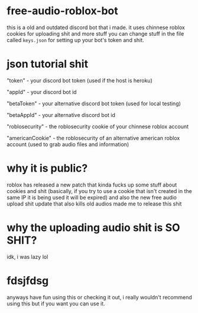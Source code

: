 # free-audio-roblox-bot
this is a old and outdated discord bot that i made.
it uses chinnese roblox cookies for uploading shit and more stuff
you can change stuff in the file called `keys.json` for setting up your bot's token and shit.

# json tutorial shit
"token" - your discord bot token (used if the host is heroku)

"appId" - your discord bot id


"betaToken" - your alternative discord bot token (used for local testing)

"betaAppId" - your alternative discord bot id


"roblosecurity" - the roblosecurity cookie of your chinnese roblox account 

"americanCookie" - the roblosecurity of an alternative american roblox account (used to grab audio files and information)


# why it is public?
roblox has released a new patch that kinda fucks up some stuff about cookies and shit (basically, if you try to use a cookie that isn't created in the same IP it is being used it will be expired) and also the new free audio upload shit update that also kills old audios made me to release this shit

# why the uploading audio shit is SO SHIT?
idk, i was lazy lol

# fdsjfdsg
anyways have fun using this or checking it out, i really wouldn't recommend using this but if you want you can use it.
